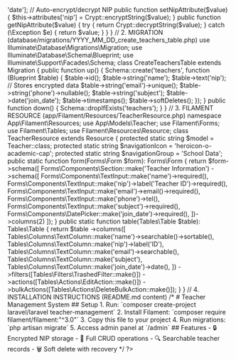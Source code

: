 <?php
/* ===================================================
COMPLETE TEACHER MANAGEMENT SYSTEM - SINGLE FILE SOLUTION
(Laravel 12 + Filament 3)
=================================================== */

// 1. MODEL (app/Models/Teacher.php)
namespace App\Models;
use Illuminate\Database\Eloquent\Model;
use Illuminate\Support\Facades\Crypt;

class Teacher extends Model {
    protected $fillable = ['name', 'nip', 'email', 'phone', 'subject', 'join_date'];
    protected $casts = ['join_date' => 'date'];

    // Auto-encrypt/decrypt NIP
    public function setNipAttribute($value) {
        $this->attributes['nip'] = Crypt::encryptString($value);
    }
    public function getNipAttribute($value) {
        try { return Crypt::decryptString($value); } 
        catch (\Exception $e) { return $value; }
    }
}

// 2. MIGRATION (database/migrations/YYYY_MM_DD_create_teachers_table.php)
use Illuminate\Database\Migrations\Migration;
use Illuminate\Database\Schema\Blueprint;
use Illuminate\Support\Facades\Schema;

class CreateTeachersTable extends Migration {
    public function up() {
        Schema::create('teachers', function (Blueprint $table) {
            $table->id();
            $table->string('name');
            $table->text('nip'); // Stores encrypted data
            $table->string('email')->unique();
            $table->string('phone')->nullable();
            $table->string('subject');
            $table->date('join_date');
            $table->timestamps();
            $table->softDeletes();
        });
    }
    public function down() {
        Schema::dropIfExists('teachers');
    }
}

// 3. FILAMENT RESOURCE (app/Filament/Resources/TeacherResource.php)
namespace App\Filament\Resources;
use App\Models\Teacher;
use Filament\Forms;
use Filament\Tables;
use Filament\Resources\Resource;

class TeacherResource extends Resource {
    protected static string $model = Teacher::class;
    protected static string $navigationIcon = 'heroicon-o-academic-cap';
    protected static string $navigationGroup = 'School Data';

    public static function form(Forms\Form $form): Forms\Form {
        return $form->schema([
            Forms\Components\Section::make('Teacher Information')
                ->schema([
                    Forms\Components\TextInput::make('name')->required(),
                    Forms\Components\TextInput::make('nip')->label('Teacher ID')->required(),
                    Forms\Components\TextInput::make('email')->email()->required(),
                    Forms\Components\TextInput::make('phone')->tel(),
                    Forms\Components\TextInput::make('subject')->required(),
                    Forms\Components\DatePicker::make('join_date')->required(),
                ])->columns(2)
        ]);
    }

    public static function table(Tables\Table $table): Tables\Table {
        return $table
            ->columns([
                Tables\Columns\TextColumn::make('name')->searchable()->sortable(),
                Tables\Columns\TextColumn::make('nip')->label('ID'),
                Tables\Columns\TextColumn::make('email')->searchable(),
                Tables\Columns\TextColumn::make('subject'),
                Tables\Columns\TextColumn::make('join_date')->date(),
            ])
            ->filters([Tables\Filters\TrashedFilter::make()])
            ->actions([Tables\Actions\EditAction::make()])
            ->bulkActions([Tables\Actions\DeleteBulkAction::make()]);
    }
}

// 4. INSTALLATION INSTRUCTIONS (README.md content)
/*
# Teacher Management System

## Setup
1. Run: `composer create-project laravel/laravel teacher-management`
2. Install Filament: `composer require filament/filament:"^3.0"`
3. Copy this file to your project
4. Run migrations: `php artisan migrate`
5. Access admin panel at `/admin`

## Features
- 🔒 Encrypted NIP storage
- 📝 Full CRUD operations
- 🔍 Searchable teacher records
- 🗑️ Soft delete with recovery
*/
?>
